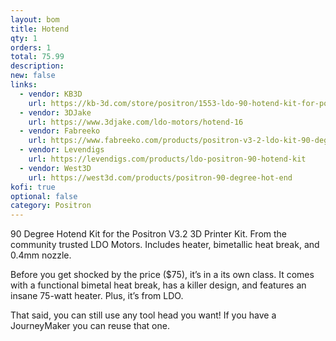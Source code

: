 ```yaml
---
layout: bom
title: Hotend
qty: 1
orders: 1
total: 75.99
description: 
new: false
links: 
  - vendor: KB3D
    url: https://kb-3d.com/store/positron/1553-ldo-90-hotend-kit-for-positron-v32-3d-printer-1725633746505.html
  - vendor: 3DJake
    url: https://www.3djake.com/ldo-motors/hotend-16
  - vendor: Fabreeko
    url: https://www.fabreeko.com/products/positron-v3-2-ldo-kit-90-degree-hot-end-kit
  - vendor: Levendigs
    url: https://levendigs.com/products/ldo-positron-90-hotend-kit
  - vendor: West3D
    url: https://west3d.com/products/positron-90-degree-hot-end
kofi: true
optional: false
category: Positron
---
```


90 Degree Hotend Kit for the Positron V3.2 3D Printer Kit. From the community trusted LDO Motors. Includes heater,
bimetallic heat break, and 0.4mm nozzle.

Before you get shocked by the price ($75), it’s in a its own class. It comes with a functional bimetal heat
break, has a killer design, and features an insane 75-watt heater. Plus, it’s from LDO.

That said, you can still use any tool head you want! If you have a JourneyMaker you can reuse that one.